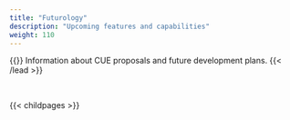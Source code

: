 ```yaml
---
title: "Futurology"
description: "Upcoming features and capabilities"
weight: 110
---
```


{{<lead>}}
Information about CUE proposals and future development plans.
{{< /lead >}}

<br>

{{< childpages >}}
